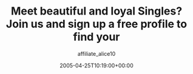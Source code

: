 ---
title: 'Meet beautiful and loyal Singles?Join us and sign up a free profile to find your'
posts: 1
hash: 't401'
author: 'affiliate_alice10'
date: 2005-04-25T10:19:00+00:00
sources:
  - http://forums.tokipona.org/viewtopic.php%3Ft=401.html
---